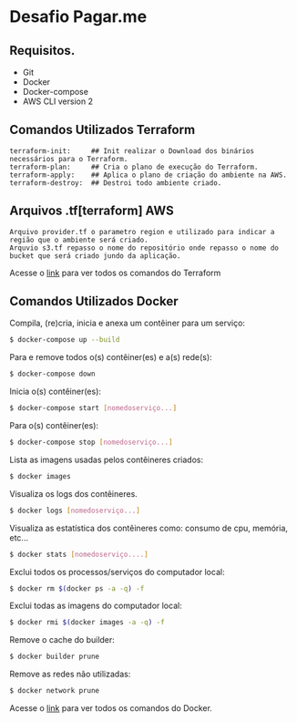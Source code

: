 # Desafio Pagar.me


## Requisitos.

- Git
- Docker
- Docker-compose
- AWS CLI version 2

## Comandos Utilizados Terraform

```
terraform-init:     ## Init realizar o Download dos binários necessários para o Terraform.
terraform-plan:     ## Cria o plano de execução do Terraform.
terraform-apply:    ## Aplica o plano de criação do ambiente na AWS.
terraform-destroy:  ## Destroi todo ambiente criado.
```

## Arquivos .tf[terraform] AWS

```
Arquivo provider.tf o parametro region e utilizado para indicar a região que o ambiente será criado.
Arquvio s3.tf repasso o nome do repositório onde repasso o nome do bucket que será criado jundo da aplicação.
```

Acesse o [link](https://www.terraform.io/registry) para ver todos os comandos do Terraform

## Comandos Utilizados Docker

Compila, (re)cria, inicia e anexa um contêiner para um serviço:
``` bash
$ docker-compose up --build
```

Para e remove todos o(s) contêiner(es) e a(s) rede(s):
``` bash
$ docker-compose down
```

Inicia o(s) contêiner(es):
``` bash
$ docker-compose start [nomedoserviço...]
```

Para o(s) contêiner(es):
``` bash
$ docker-compose stop [nomedoserviço...]
```

Lista as imagens usadas pelos contêineres criados:
``` bash
$ docker images
```

Visualiza os logs dos contêineres.
``` bash
$ docker logs [nomedoserviço...]
```

Visualiza as estatística dos contêineres como: consumo de cpu, memória, etc...
``` bash
$ docker stats [nomedoserviço....]
```

Exclui todos os processos/serviços do computador local:
``` bash
$ docker rm $(docker ps -a -q) -f  
```

Exclui todas as imagens do computador local:
``` bash
$ docker rmi $(docker images -a -q) -f
```

Remove o cache do builder:
``` bash
$ docker builder prune
```

Remove as redes não utilizadas:
``` bash
$ docker network prune
```

Acesse o [link](https://docs.docker.com/reference/) para ver todos os comandos do Docker.
